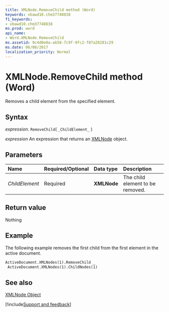 ```yaml
---
title: XMLNode.RemoveChild method (Word)
keywords: vbawd10.chm37748838
f1_keywords:
- vbawd10.chm37748838
ms.prod: word
api_name:
- Word.XMLNode.RemoveChild
ms.assetid: 9c4d0e0a-ab58-7c9f-9fc2-f07a28281c29
ms.date: 06/08/2017
localization_priority: Normal
---
```



# XMLNode.RemoveChild method (Word)

Removes a child element from the specified element.


## Syntax

_expression_. `RemoveChild`( `_ChildElement_` )

 _expression_ An expression that returns an [XMLNode](./Word.XMLNode.md) object.


## Parameters



|Name|Required/Optional|Data type|Description|
|:-----|:-----|:-----|:-----|
| _ChildElement_|Required| **XMLNode**|The child element to be removed.|

## Return value

Nothing


## Example

The following example removes the first child from the first element in the active document.


```vb
ActiveDocument.XMLNodes(1).RemoveChild _ 
 ActiveDocument.XMLNodes(1).ChildNodes(1)
```


## See also


[XMLNode Object](Word.XMLNode.md)

[!include[Support and feedback](~/includes/feedback-boilerplate.md)]